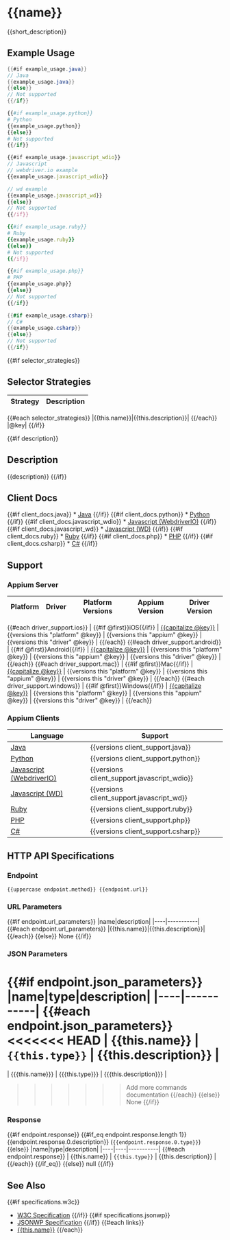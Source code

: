 # {{name}}

{{short_description}}
## Example Usage

```java
{{#if example_usage.java}}
// Java
{{example_usage.java}}
{{else}}
// Not supported
{{/if}}
```

```python
{{#if example_usage.python}}
# Python
{{example_usage.python}}
{{else}}
# Not supported
{{/if}}
```

```javascript
{{#if example_usage.javascript_wdio}}
// Javascript
// webdriver.io example
{{example_usage.javascript_wdio}}

// wd example
{{example_usage.javascript_wd}}
{{else}}
// Not supported
{{/if}}
```

```ruby
{{#if example_usage.ruby}}
# Ruby
{{example_usage.ruby}}
{{else}}
# Not supported
{{/if}}
```

```php
{{#if example_usage.php}}
# PHP
{{example_usage.php}}
{{else}}
// Not supported
{{/if}}
```

```csharp
{{#if example_usage.csharp}}
// C#
{{example_usage.csharp}}
{{else}}
// Not supported
{{/if}}
```

{{#if selector_strategies}}
## Selector Strategies
|Strategy|Description|
|--------|-----------|
{{#each selector_strategies}}
|{{this.name}}|{{this.description}}|
{{/each}}
|@key|
{{/if}}

{{#if description}}
## Description

{{description}}
{{/if}}

## Client Docs

{{#if client_docs.java}} * [Java]({{client_docs.java}}) {{/if}}
{{#if client_docs.python}} * [Python]({{client_docs.python}}) {{/if}}
{{#if client_docs.javascript_wdio}} * [Javascript (WebdriverIO)]({{client_docs.javascript_wdio}}) {{/if}}
{{#if client_docs.javascript_wd}} * [Javascript (WD)]({{client_docs.javascript_wd}}) {{/if}}
{{#if client_docs.ruby}} * [Ruby]({{client_docs.ruby}}) {{/if}}
{{#if client_docs.php}} * [PHP]({{client_docs.php}}) {{/if}}
{{#if client_docs.csharp}} * [C#]({{client_docs.csharp}}) {{/if}}

## Support

### Appium Server

|Platform|Driver|Platform Versions|Appium Version|Driver Version|
|--------|----------------|------|--------------|--------------|
{{#each driver_support.ios}}
| {{#if @first}}iOS{{/if}} | [{{capitalize @key}}](/docs/en/drivers/ios-{{@key}}.md) | {{versions this "platform" @key}} | {{versions this "appium" @key}} | {{versions this "driver" @key}} |
{{/each}}
{{#each driver_support.android}}
| {{#if @first}}Android{{/if}} | [{{capitalize @key}}](/docs/en/drivers/android-{{@key}}.md) | {{versions this "platform" @key}} | {{versions this "appium" @key}} | {{versions this "driver" @key}} |
{{/each}}
{{#each driver_support.mac}}
| {{#if @first}}Mac{{/if}} | [{{capitalize @key}}](/docs/en/drivers/{{@key}}.md) | {{versions this "platform" @key}} | {{versions this "appium" @key}} | {{versions this "driver" @key}} |
{{/each}}
{{#each driver_support.windows}}
| {{#if @first}}Windows{{/if}} | [{{capitalize @key}}](/docs/en/drivers/{{@key}}.md) | {{versions this "platform" @key}} | {{versions this "appium" @key}} | {{versions this "driver" @key}} |
{{/each}}

### Appium Clients

|Language|Support|
|--------|-------|
|[Java](https://github.com/appium/java-client/releases/latest)| {{versions client_support.java}} |
|[Python](https://github.com/appium/python-client/releases/latest)| {{versions client_support.python}} |
|[Javascript (WebdriverIO)](http://webdriver.io/index.html)| {{versions client_support.javascript_wdio}} |
|[Javascript (WD)](https://github.com/admc/wd/releases/latest)| {{versions client_support.javascript_wd}} |
|[Ruby](https://github.com/appium/ruby_lib/releases/latest)| {{versions client_support.ruby}} |
|[PHP](https://github.com/appium/php-client/releases/latest)| {{versions client_support.php}} |
|[C#](https://github.com/appium/appium-dotnet-driver/releases/latest)| {{versions client_support.csharp}} |

## HTTP API Specifications

### Endpoint

`{{uppercase endpoint.method}} {{endpoint.url}}`

### URL Parameters

{{#if endpoint.url_parameters}}
|name|description|
|----|-----------|
{{#each endpoint.url_parameters}}
|{{this.name}}|{{this.description}}|
{{/each}}
{{else}}
None
{{/if}}

### JSON Parameters

{{#if endpoint.json_parameters}}
|name|type|description|
|----|-----------|
{{#each endpoint.json_parameters}}
<<<<<<< HEAD
| {{this.name}} | `{{this.type}}` | {{this.description}} |
=======
| {{{this.name}}} | {{{this.type}}} | {{{this.description}}} |
>>>>>>> Add more commands documentation
{{/each}}
{{else}}
None
{{/if}}

### Response

{{#if endpoint.response}}
{{#if_eq endpoint.response.length 1}}
{{endpoint.response.0.description}} (`{{endpoint.response.0.type}}`)
{{else}}
|name|type|description|
|----|----|-----------|
{{#each endpoint.response}}
| {{this.name}} | `{{this.type}}` | {{this.description}} |
{{/each}}
{{/if_eq}}
{{else}}
null
{{/if}}

## See Also

{{#if specifications.w3c}}
* [W3C Specification]({{specifications.w3c}})
{{/if}}
{{#if specifications.jsonwp}}
* [JSONWP Specification]({{specifications.jsonwp}})
{{/if}}
{{#each links}}
* [{{this.name}}]({{this.url}})
{{/each}}
